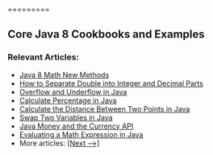 =========

## Core Java 8 Cookbooks and Examples

### Relevant Articles: 
- [Java 8 Math New Methods](https://www.baeldung.com/java-8-math)
- [How to Separate Double into Integer and Decimal Parts](https://www.baeldung.com/java-separate-double-into-integer-decimal-parts)
- [Overflow and Underflow in Java](https://www.baeldung.com/java-overflow-underflow)
- [Calculate Percentage in Java](https://www.baeldung.com/java-calculate-percentage)
- [Calculate the Distance Between Two Points in Java](https://www.baeldung.com/java-distance-between-two-points)
- [Swap Two Variables in Java](https://www.baeldung.com/java-swap-two-variables)
- [Java Money and the Currency API](http://www.baeldung.com/java-money-and-currency)
- [Evaluating a Math Expression in Java](https://www.baeldung.com/java-evaluate-math-expression-string)
- More articles: [[Next -->]](/core-java-modules/core-java-lang-math-2)
